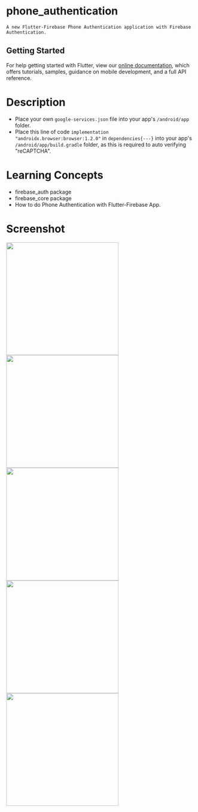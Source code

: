# phone_authentication

```
A new Flutter-Firebase Phone Authentication application with Firebase Authentication.
```

## Getting Started

For help getting started with Flutter, view our
[online documentation](https://flutter.dev/docs), which offers tutorials,
samples, guidance on mobile development, and a full API reference.

# Description

- Place your own ```google-services.json``` file into your app's ```/android/app``` folder.
- Place this line of code ```implementation "androidx.browser:browser:1.2.0"``` in ```dependencies{---}```
  into your app's ```/android/app/build.gradle``` folder, as this is required to auto verifying "reCAPTCHA".

# Learning Concepts

- firebase_auth package
- firebase_core package
- How to do Phone Authentication with Flutter-Firebase App.

# Screenshot

<img src="https://user-images.githubusercontent.com/73339220/104883899-45b6d880-5987-11eb-94a5-bae388112ffd.jpg" width=300 /> <img src="https://user-images.githubusercontent.com/73339220/104884300-f624dc80-5987-11eb-9b88-359e7b80f43e.jpg" width=300 />
<img src="https://user-images.githubusercontent.com/73339220/104884312-f9b86380-5987-11eb-96dc-449a81d2e7d3.jpg" width=300 /> <img src="https://user-images.githubusercontent.com/73339220/104884322-fde48100-5987-11eb-85f1-ece114c0b0e7.jpg" width=300 />
<img src="https://user-images.githubusercontent.com/73339220/104884331-0046db00-5988-11eb-9421-6c32360b20ec.jpg" width=300 />